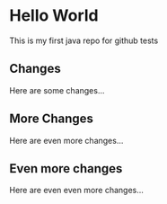 # Hello World

This is my first java repo for github tests

## Changes

Here are some changes...

## More Changes

Here are even more changes...

## Even more changes

Here are even even more changes...